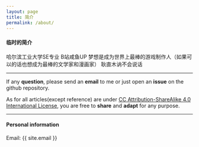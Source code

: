 ```yaml
---
layout: page
title: 简介
permalink: /about/
---
```


#### 临时的简介

哈尔滨工业大学SE专业
B站咸鱼UP
梦想是成为世界上最棒的游戏制作人（如果可以的话也想成为最棒的文学家和漫画家）
耿直木讷不会说话

- - -

If any <b>question</b>, please send an <b>email</b> to me or just open an <b>issue</b> on the github repository. 

As for all articles(except reference) are under [CC Attribution-ShareAlike 4.0 International License](https://creativecommons.org/licenses/by-sa/4.0/), you are free to <b>share</b> and <b>adapt</b> for any purpose.

- - -

#### Personal information

Email: {{ site.email }}
